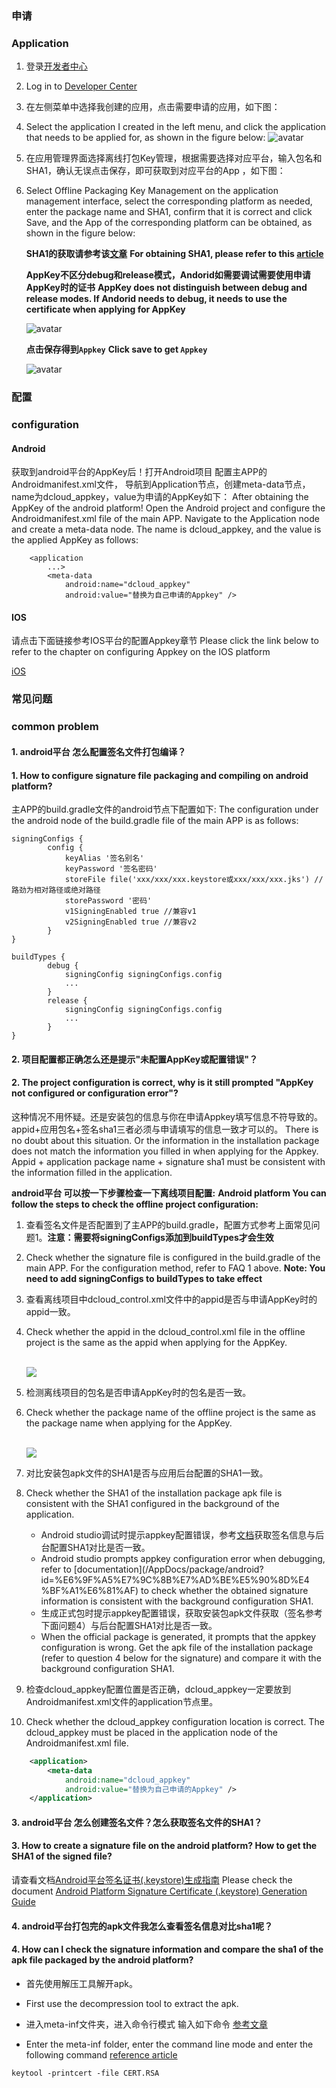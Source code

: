 ### 申请
### Application
1. 登录[开发者中心](https://dev.dcloud.net.cn)
1. Log in to [Developer Center](https://dev.dcloud.net.cn)
2. 在左侧菜单中选择我创建的应用，点击需要申请的应用，如下图：
2. Select the application I created in the left menu, and click the application that needs to be applied for, as shown in the figure below:
 ![avatar](https://img.cdn.aliyun.dcloud.net.cn/nativedocs/APPKEY/appkey_applist-1.png)
4. 在应用管理界面选择离线打包Key管理，根据需要选择对应平台，输入包名和SHA1，确认无误点击保存，即可获取到对应平台的App ，如下图：
4. Select Offline Packaging Key Management on the application management interface, select the corresponding platform as needed, enter the package name and SHA1, confirm that it is correct and click Save, and the App of the corresponding platform can be obtained, as shown in the figure below:
 
    **SHA1的获取请参考该[文章](https://ask.dcloud.net.cn/article/35777)**
    **For obtaining SHA1, please refer to this [article](https://ask.dcloud.net.cn/article/35777)**
    
    **AppKey不区分debug和release模式，Andorid如需要调试需要使用申请AppKey时的证书**
    **AppKey does not distinguish between debug and release modes. If Andorid needs to debug, it needs to use the certificate when applying for AppKey**
    
    ![avatar](https://img.cdn.aliyun.dcloud.net.cn/nativedocs/APPKEY/applist-config.png)
	
	**点击保存得到`Appkey`**
	**Click save to get `Appkey`**
	
	![avatar](https://img.cdn.aliyun.dcloud.net.cn/nativedocs/APPKEY/applist-config-key.png)

### 配置
### configuration

#### Android

获取到android平台的AppKey后！打开Android项目 配置主APP的Androidmanifest.xml文件， 导航到Application节点，创建meta-data节点，name为dcloud_appkey，value为申请的AppKey如下：
After obtaining the AppKey of the android platform! Open the Android project and configure the Androidmanifest.xml file of the main APP. Navigate to the Application node and create a meta-data node. The name is dcloud_appkey, and the value is the applied AppKey as follows:

```
	<application
        ...>
        <meta-data
            android:name="dcloud_appkey"
            android:value="替换为自己申请的Appkey" />
```

#### IOS

请点击下面链接参考IOS平台的配置Appkey章节
Please click the link below to refer to the chapter on configuring Appkey on the IOS platform

[iOS](https://nativesupport.dcloud.net.cn/AppDocs/usesdk/ios)


### 常见问题
### common problem

#### 1. android平台 怎么配置签名文件打包编译？
#### 1. How to configure signature file packaging and compiling on android platform?

主APP的build.gradle文件的android节点下配置如下:
The configuration under the android node of the build.gradle file of the main APP is as follows:
```
signingConfigs {
        config {
            keyAlias '签名别名'
            keyPassword '签名密码'
            storeFile file('xxx/xxx/xxx.keystore或xxx/xxx/xxx.jks') // 路劲为相对路径或绝对路径
            storePassword '密码'
            v1SigningEnabled true //兼容v1
            v2SigningEnabled true //兼容v2
        }
}

buildTypes {
        debug {
            signingConfig signingConfigs.config
            ...
        }
        release {
            signingConfig signingConfigs.config
            ...
        }
}
```

#### 2. 项目配置都正确怎么还是提示"未配置AppKey或配置错误"？
#### 2. The project configuration is correct, why is it still prompted "AppKey not configured or configuration error"?

这种情况不用怀疑。还是安装包的信息与你在申请Appkey填写信息不符导致的。 appid+应用包名+签名sha1三者必须与申请填写的信息一致才可以的。
There is no doubt about this situation. Or the information in the installation package does not match the information you filled in when applying for the Appkey. Appid + application package name + signature sha1 must be consistent with the information filled in the application.

**android平台 可以按一下步骤检查一下离线项目配置:**
**Android platform You can follow the steps to check the offline project configuration:**

1. 查看签名文件是否配置到了主APP的build.gradle，配置方式参考上面常见问题1。**注意：需要将signingConfigs添加到buildTypes才会生效**
1. Check whether the signature file is configured in the build.gradle of the main APP. For the configuration method, refer to FAQ 1 above. **Note: You need to add signingConfigs to buildTypes to take effect**

2. 查看离线项目中dcloud_control.xml文件中的appid是否与申请AppKey时的appid一致。
2. Check whether the appid in the dcloud_control.xml file in the offline project is the same as the appid when applying for the AppKey.

	<br/><img src='https://native-res.dcloud.net.cn/images/uniapp/nativedocs/Android/appid%E4%B8%80%E8%87%B4.png' style="max-width:70%"/>

3. 检测离线项目的包名是否申请AppKey时的包名是否一致。
3. Check whether the package name of the offline project is the same as the package name when applying for the AppKey.

	<br/><img src='https://native-res.dcloud.net.cn/images/uniapp/nativedocs/Android/%E5%8C%85%E5%90%8D%E4%B8%80%E8%87%B4.png' style="max-width:70%"/>

4. 对比安装包apk文件的SHA1是否与应用后台配置的SHA1一致。
4. Check whether the SHA1 of the installation package apk file is consistent with the SHA1 configured in the background of the application.
	+ Android studio调试时提示appkey配置错误，参考[文档](/AppDocs/package/android?id=查看签名信息)获取签名信息与后台配置SHA1对比是否一致。
	+ Android studio prompts appkey configuration error when debugging, refer to [documentation](/AppDocs/package/android?id=%E6%9F%A5%E7%9C%8B%E7%AD%BE%E5%90%8D%E4 %BF%A1%E6%81%AF) to check whether the obtained signature information is consistent with the background configuration SHA1.
	+ 生成正式包时提示appkey配置错误，获取安装包apk文件获取（签名参考下面问题4）与后台配置SHA1对比是否一致。
	+ When the official package is generated, it prompts that the appkey configuration is wrong. Get the apk file of the installation package (refer to question 4 below for the signature) and compare it with the background configuration SHA1.

5. 检查dcloud_appkey配置位置是否正确，dcloud_appkey一定要放到Androidmanifest.xml文件的application节点里。
5. Check whether the dcloud_appkey configuration location is correct. The dcloud_appkey must be placed in the application node of the Androidmanifest.xml file.

```xml
	<application>
        <meta-data
            android:name="dcloud_appkey"
            android:value="替换为自己申请的Appkey" />
	</application>
```

#### 3. android平台 怎么创建签名文件？怎么获取签名文件的SHA1？
#### 3. How to create a signature file on the android platform? How to get the SHA1 of the signed file?

请查看文档[Android平台签名证书(.keystore)生成指南](https://ask.dcloud.net.cn/article/35777)
Please check the document [Android Platform Signature Certificate (.keystore) Generation Guide](https://ask.dcloud.net.cn/article/35777)

#### 4. android平台打包完的apk文件我怎么查看签名信息对比sha1呢？
#### 4. How can I check the signature information and compare the sha1 of the apk file packaged by the android platform?

+ 首先使用解压工具解开apk。
+ First use the decompression tool to extract the apk.

+ 进入meta-inf文件夹，进入命令行模式 输入如下命令 [参考文章](https://www.jianshu.com/p/d141cbcf2476)
+ Enter the meta-inf folder, enter the command line mode and enter the following command [reference article](https://www.jianshu.com/p/d141cbcf2476)
```
keytool -printcert -file CERT.RSA
```

   
